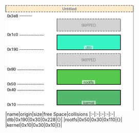 ![memory map diagram](test_generate_doc_example_normal_cropped.png)
|name|origin|size|free Space|collisions
|:-|:-|:-|:-|:-|
|<span style='color:(22, 242, 187, 234)'>dtb</span>|0x190|0x30|0x228|{}|
|<span style='color:(14, 178, 3, 127)'>rootfs</span>|0x50|0x30|0x110|{}|
|<span style='color:(73, 180, 99, 222)'>kernel</span>|0x10|0x30|0x10|{}|
